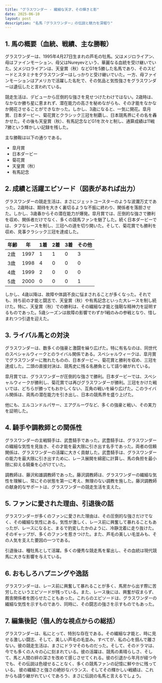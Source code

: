 ```yaml
---
title: "グラスワンダー - 繊細な天才、その輝きと影"
date: 2025-06-10
layout: post
description: "名馬『グラスワンダー』の伝説と魅力を深堀り"
---
```


## 1. 馬の概要（血統、戦績、主な勝鞍）

グラスワンダーは、1995年4月27日生まれの芦毛の牡馬。父はメジロライアン、母はファインモーション、母父はNureyevという、華麗なる血統を受け継いでいた。父メジロライアンは、天皇賞（秋）などG1を5勝した名馬であり、そのスピードとスタミナをグラスワンダーはしっかりと受け継いでいた。一方、母ファインモーションはアメリカで活躍した名牝で、その気品と気性強さをグラスワンダーは遺伝したと言われている。

競走生活は、デビューから圧倒的な強さを見せつけたわけではない。2歳時は、なかなか勝ち星に恵まれず、潜在能力の高さを秘めながらも、その才能をなかなか開花させることができなかった。しかし、3歳になると、一気に開花。皐月賞、日本ダービー、菊花賞とクラシック三冠を制覇し、日本競馬界にその名を轟かせた。その後も天皇賞（秋）、有馬記念などG1を次々と制し、通算成績は11戦7勝という輝かしい記録を残した。

主な勝鞍は以下の通りである。

* 皐月賞
* 日本ダービー
* 菊花賞
* 天皇賞（秋）
* 有馬記念


## 2. 成績と活躍エピソード（図表があれば出力）

グラスワンダーの競走生活は、まさにジェットコースターのような波瀾万丈であった。2歳時は、期待を大きく裏切るような不振に終わり、関係者を落胆させた。しかし、3歳春からその潜在能力が爆発。皐月賞では、圧倒的な強さで勝利を収め、関係者だけでなく、多くの競馬ファンを魅了した。続く日本ダービーでは、タフなレースを制し、三冠への道を切り開いた。そして、菊花賞でも勝利を収め、見事クラシック三冠を達成した。

| 年齢 | 年 | 1着 | 2着 | 3着 | その他 |
|---|---|---|---|---|---|
| 2歳 | 1997 | 1 | 1 | 0 | 3 |
| 3歳 | 1998 | 4 | 0 | 0 | 0 |
| 4歳 | 1999 | 2 | 0 | 0 | 0 |
| 5歳 | 2000 | 0 | 0 | 0 | 1 |

しかし、4歳以降は、故障や体調不良に悩まされることが多くなった。それでも、持ち前の才能と闘志で、天皇賞（秋）や有馬記念といった大レースを制し続けた。特に、天皇賞（秋）での勝利は、その繊細な才能と強靭な精神力を証明するものであった。5歳シーズンは故障の影響でわずか1戦のみの参戦となり、惜しまれつつ引退を迎えた。


## 3. ライバル馬との対決

グラスワンダーは、数多くの強豪と激闘を繰り広げた。特に有名なのは、同世代のスペシャルウィークとのライバル関係である。スペシャルウィークは、皐月賞でグラスワンダーに敗れたものの、日本ダービー、菊花賞と勝利を収め、三冠を達成した。二頭の直接対決は、競馬史に残る名勝負として語り継がれている。

皐月賞では、グラスワンダーが圧倒的な強さで勝利。日本ダービーでは、スペシャルウィークが勝利し、菊花賞では再びグラスワンダーが勝利。三冠をかけた戦いでは、どちらが勝ってもおかしくない、互角の戦いを繰り広げた。このライバル関係は、両馬の潜在能力を引き出し、日本の競馬界を盛り上げた。

他にも、エルコンドルパサー、エアグルーヴなど、多くの強豪と戦い、その実力を証明した。


## 4. 騎手や調教師との関係性

グラスワンダーの主戦騎手は、武豊騎手であった。武豊騎手は、グラスワンダーの繊細な気性を見抜き、その才能を最大限に引き出す名手であった。両者の信頼関係は、グラスワンダーの活躍に大きく貢献した。武豊騎手は、グラスワンダーの能力を最大限に引き出すために、レース展開を綿密に計算し、馬の負担を最小限に抑える騎乗を心がけていた。

調教師は、藤沢和雄調教師であった。藤沢調教師は、グラスワンダーの繊細な気性を理解し、常にその状態を第一に考え、無理のない調教を施した。藤沢調教師の献身的なサポートは、グラスワンダーの競走生活を支えた。


## 5. ファンに愛された理由、引退後の話

グラスワンダーが多くのファンに愛された理由は、その圧倒的な強さだけでなく、その繊細な気性にある。気性が激しく、レース前に興奮して暴れることもあったが、レースになると、まるで豹変したかのように、冷静沈着に走り抜けた。そのギャップが、多くのファンを惹きつけた。また、芦毛の美しい毛並みも、その人気を支えた要因の一つである。

引退後は、種牡馬として活躍。多くの優秀な競走馬を輩出し、その血統は現代競馬に大きな影響を与えている。


## 6. おもしろハプニングや逸話

グラスワンダーは、レース前に興奮して暴れることが多く、馬房から出す際に苦労したというエピソードが残っている。また、レース後には、興奮が収まらず、厩舎関係者を困らせたこともあった。これらのエピソードは、グラスワンダーの繊細な気性を示すものであり、同時に、その闘志の強さを示すものでもあった。


## 7. 編集後記（個人的な視点からの総括）

グラスワンダーは、私にとって、特別な存在である。その繊細な才能と、時に見せる激しい闘志、そして、美しい芦毛の毛並み。すべてが、私の心を掴んで離さない。彼の競走生活は、まさにドラマそのものだった。そして、そのドラマは、今でも多くの人々の心に刻まれている。彼の活躍は、競馬の素晴らしさ、そして、馬と人間の絆の深さを改めて感じさせてくれる。彼の引退から年月が経つ今でも、その伝説は色褪せることなく、多くの競馬ファンの記憶に鮮やかに残っている。  彼の繊細さと強さの絶妙なバランス、そしてその輝かしい戦績は、これからも語り継がれていくであろう、まさに伝説の名馬と言えるでしょう。
